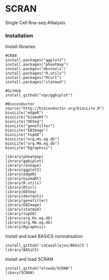 # SCRAN
Single Cell Rna-seq ANalysis

### Installation

Install libraries

```
#CRAN
install.packages("ggplot2")
install.packages("pheatmap")
install.packges("devtools")
install.packages("R.utils")
install.packages("RCurl")
install.packages("statmod")

#GitHub
install_github("vqv/ggbiplot")

#Bioconductor
source("http://bioconductor.org/biocLite.R")
biocLite("edgeR")
biocLite("biomaRt")
biocLite("DESeq")
biocLite("genefilter")
biocLite("EBImage")
biocLite("topGO")
biocLite("org.Hs.eg.db")
biocLite("org.Mm.eg.db")
biocLite("Rgraphviz")
```

```
library(pheatmap)
library(ggbiplot)
library(reshape)
library(ggplot2) 
library(edgeR)
library(biomaRt)
library(R.utils)
library(RCurl)
library(DESeq)
library(devtools)
library(genefilter)
library(EBImage)
library(statmod)
library(topGO)
library(org.Hs.eg.db)
library(org.Mm.eg.db)
library(Rgraphviz)
```

Install and load BASiCS normalisation
```
install_github('catavallejos/BASiCS')
library(BASiCS)
```

Install and load SCRAN
```
install_github("elswob/SCRAN")
libary(SCRAN)
```
